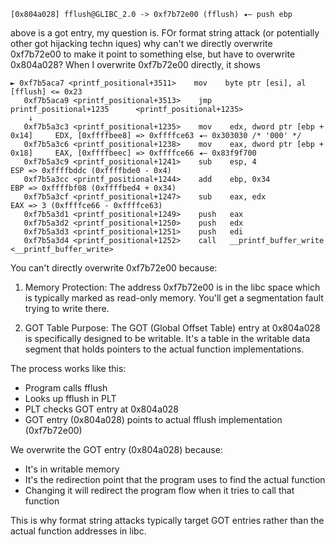 ```
[0x804a028] fflush@GLIBC_2.0 -> 0xf7b72e00 (fflush) ◂— push ebp
```

above is a got entry, my question is. FOr format string attack (or potentially other got hijacking techn iques) why can't we directly overwrite 0xf7b72e00 to make it point to something else, but have to overwrite 0x804a028? When I overwrite 0xf7b72e00 directly, it shows 
```
► 0xf7b5aca7 <printf_positional+3511>    mov    byte ptr [esi], al     [fflush] <= 0x23
   0xf7b5aca9 <printf_positional+3513>    jmp    printf_positional+1235      <printf_positional+1235>
    ↓
   0xf7b5a3c3 <printf_positional+1235>    mov    edx, dword ptr [ebp + 0x14]     EDX, [0xffffbee8] => 0xffffce63 ◂— 0x303030 /* '000' */
   0xf7b5a3c6 <printf_positional+1238>    mov    eax, dword ptr [ebp + 0x18]     EAX, [0xffffbeec] => 0xffffce66 ◂— 0x83f9f700
   0xf7b5a3c9 <printf_positional+1241>    sub    esp, 4                          ESP => 0xffffbddc (0xffffbde0 - 0x4)
   0xf7b5a3cc <printf_positional+1244>    add    ebp, 0x34                       EBP => 0xffffbf08 (0xffffbed4 + 0x34)
   0xf7b5a3cf <printf_positional+1247>    sub    eax, edx                        EAX => 3 (0xffffce66 - 0xffffce63)
   0xf7b5a3d1 <printf_positional+1249>    push   eax
   0xf7b5a3d2 <printf_positional+1250>    push   edx
   0xf7b5a3d3 <printf_positional+1251>    push   edi
   0xf7b5a3d4 <printf_positional+1252>    call   __printf_buffer_write       <__printf_buffer_write>
```


You can't directly overwrite 0xf7b72e00 because:

1. Memory Protection: The address 0xf7b72e00 is in the libc space which is typically marked as read-only memory. You'll get a segmentation fault trying to write there.

2. GOT Table Purpose: The GOT (Global Offset Table) entry at 0x804a028 is specifically designed to be writable. It's a table in the writable data segment that holds pointers to the actual function implementations.

The process works like this:
- Program calls fflush
- Looks up fflush in PLT
- PLT checks GOT entry at 0x804a028
- GOT entry (0x804a028) points to actual fflush implementation (0xf7b72e00)

We overwrite the GOT entry (0x804a028) because:
- It's in writable memory
- It's the redirection point that the program uses to find the actual function
- Changing it will redirect the program flow when it tries to call that function

This is why format string attacks typically target GOT entries rather than the actual function addresses in libc.


